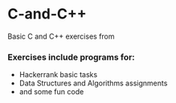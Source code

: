 # C-and-C++

Basic C and C++ exercises from

### Exercises include programs for:
- Hackerrank basic tasks
- Data Structures and Algorithms assignments
- and some fun code
